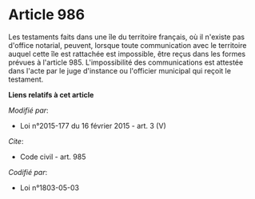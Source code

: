 # Article 986

Les testaments faits dans une île du territoire français, où il n'existe pas d'office notarial, peuvent, lorsque toute
communication avec le territoire auquel cette île est rattachée est impossible, être reçus dans les formes prévues à
l'article 985. L'impossibilité des communications est attestée dans l'acte par le juge d'instance ou l'officier municipal qui
reçoit le testament.

**Liens relatifs à cet article**

_Modifié par_:

  - Loi n°2015-177 du 16 février 2015 - art. 3 (V)

_Cite_:

  - Code civil - art. 985

_Codifié par_:

  - Loi n°1803-05-03
